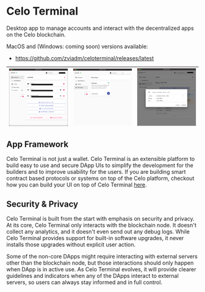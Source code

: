 # Celo Terminal

Desktop app to manage accounts and interact with the decentralized apps on the Celo blockchain.

MacOS and (Windows: coming soon) versions available:
* https://github.com/zviadm/celoterminal/releases/latest

| ![screenshot0](./docs/imgs/screenshot0.png) | ![screenshot1](./docs/imgs/screenshot1.png) | ![screenshot2](./docs/imgs/screenshot2.png) |
|:---:|:---:|:---:|

## App Framework

Celo Terminal is not just a wallet. Celo Terminal is an extensible platform to build easy to use and secure DApp UIs to
simplify the development for the builders and to improve usability for the users. If you are building smart contract
based protocols or systems on top of the Celo platform, checkout how you can build your UI on top of Celo Terminal
[here](./docs/building-apps.md).

## Security & Privacy

Celo Terminal is built from the start with emphasis on security and privacy. At its core, Celo Terminal only interacts
with the blockchain node. It doesn't collect any analytics, and it doesn't even send out any debug logs. While Celo Terminal
provides support for built-in software upgrades, it never installs those upgrades without explicit user action.

Some of the non-core DApps might require interacting with external servers other than the blockchain node, but
those interactions should only happen when DApp is in active use. As Celo Terminal evolves, it will provide clearer
guidelines and indicators when any of the DApps interact to external servers, so users can always stay informed and
in full control.
